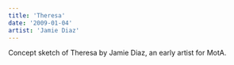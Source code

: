 ```yaml
---
title: 'Theresa'
date: '2009-01-04'
artist: 'Jamie Diaz'
---
```


Concept sketch of Theresa by Jamie Diaz, an early artist for MotA.